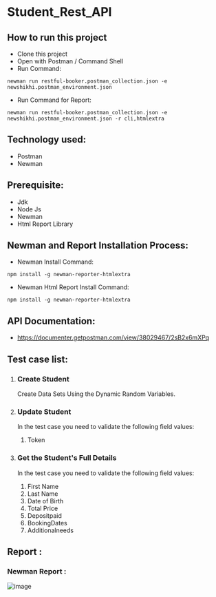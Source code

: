 # Student_Rest_API

## How to run this project

- Clone this project
- Open with Postman / Command Shell
- Run Command:

```console
newman run restful-booker.postman_collection.json -e newshikhi.postman_environment.json
```

- Run Command for Report:

```console
newman run restful-booker.postman_collection.json -e newshikhi.postman_environment.json -r cli,htmlextra
```

## Technology used:

- Postman
- Newman

## Prerequisite:

- Jdk
- Node Js
- Newman
- Html Report Library

## Newman and Report Installation Process:

- Newman Install Command:

```console
npm install -g newman-reporter-htmlextra
```

- Newman Html Report Install Command:

```console
npm install -g newman-reporter-htmlextra
```

## API Documentation:

- https://documenter.getpostman.com/view/38029467/2sB2x6mXPq

## Test case list:

1. ### Create Student

    Create Data Sets Using the Dynamic Random Variables.

2. ### Update Student
    In the test case you need to validate the following field values:
   1.  Token

3. ### Get the Student's Full Details

    In the test case you need to validate the following field values:

   1.  First Name
   2.  Last Name
   3.  Date of Birth
   4.  Total Price
   5.  Depositpaid
   6.  BookingDates
   7.  Additionalneeds
  
## Report :
### Newman Report :
![image](https://github.com/user-attachments/assets/4dcc372f-8cef-441e-88b7-c8faf91ce6bd)

